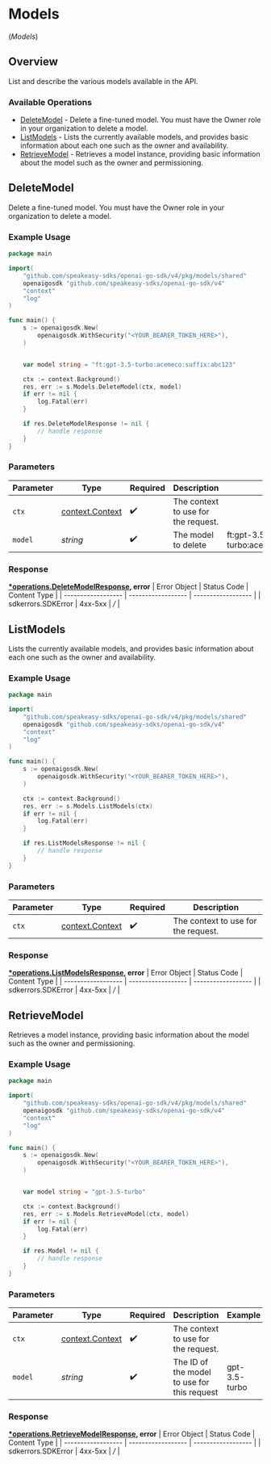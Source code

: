 # Models
(*Models*)

## Overview

List and describe the various models available in the API.

### Available Operations

* [DeleteModel](#deletemodel) - Delete a fine-tuned model. You must have the Owner role in your organization to delete a model.
* [ListModels](#listmodels) - Lists the currently available models, and provides basic information about each one such as the owner and availability.
* [RetrieveModel](#retrievemodel) - Retrieves a model instance, providing basic information about the model such as the owner and permissioning.

## DeleteModel

Delete a fine-tuned model. You must have the Owner role in your organization to delete a model.

### Example Usage

```go
package main

import(
	"github.com/speakeasy-sdks/openai-go-sdk/v4/pkg/models/shared"
	openaigosdk "github.com/speakeasy-sdks/openai-go-sdk/v4"
	"context"
	"log"
)

func main() {
    s := openaigosdk.New(
        openaigosdk.WithSecurity("<YOUR_BEARER_TOKEN_HERE>"),
    )


    var model string = "ft:gpt-3.5-turbo:acemeco:suffix:abc123"

    ctx := context.Background()
    res, err := s.Models.DeleteModel(ctx, model)
    if err != nil {
        log.Fatal(err)
    }

    if res.DeleteModelResponse != nil {
        // handle response
    }
}
```

### Parameters

| Parameter                                             | Type                                                  | Required                                              | Description                                           | Example                                               |
| ----------------------------------------------------- | ----------------------------------------------------- | ----------------------------------------------------- | ----------------------------------------------------- | ----------------------------------------------------- |
| `ctx`                                                 | [context.Context](https://pkg.go.dev/context#Context) | :heavy_check_mark:                                    | The context to use for the request.                   |                                                       |
| `model`                                               | *string*                                              | :heavy_check_mark:                                    | The model to delete                                   | ft:gpt-3.5-turbo:acemeco:suffix:abc123                |


### Response

**[*operations.DeleteModelResponse](../../pkg/models/operations/deletemodelresponse.md), error**
| Error Object       | Status Code        | Content Type       |
| ------------------ | ------------------ | ------------------ |
| sdkerrors.SDKError | 4xx-5xx            | */*                |

## ListModels

Lists the currently available models, and provides basic information about each one such as the owner and availability.

### Example Usage

```go
package main

import(
	"github.com/speakeasy-sdks/openai-go-sdk/v4/pkg/models/shared"
	openaigosdk "github.com/speakeasy-sdks/openai-go-sdk/v4"
	"context"
	"log"
)

func main() {
    s := openaigosdk.New(
        openaigosdk.WithSecurity("<YOUR_BEARER_TOKEN_HERE>"),
    )

    ctx := context.Background()
    res, err := s.Models.ListModels(ctx)
    if err != nil {
        log.Fatal(err)
    }

    if res.ListModelsResponse != nil {
        // handle response
    }
}
```

### Parameters

| Parameter                                             | Type                                                  | Required                                              | Description                                           |
| ----------------------------------------------------- | ----------------------------------------------------- | ----------------------------------------------------- | ----------------------------------------------------- |
| `ctx`                                                 | [context.Context](https://pkg.go.dev/context#Context) | :heavy_check_mark:                                    | The context to use for the request.                   |


### Response

**[*operations.ListModelsResponse](../../pkg/models/operations/listmodelsresponse.md), error**
| Error Object       | Status Code        | Content Type       |
| ------------------ | ------------------ | ------------------ |
| sdkerrors.SDKError | 4xx-5xx            | */*                |

## RetrieveModel

Retrieves a model instance, providing basic information about the model such as the owner and permissioning.

### Example Usage

```go
package main

import(
	"github.com/speakeasy-sdks/openai-go-sdk/v4/pkg/models/shared"
	openaigosdk "github.com/speakeasy-sdks/openai-go-sdk/v4"
	"context"
	"log"
)

func main() {
    s := openaigosdk.New(
        openaigosdk.WithSecurity("<YOUR_BEARER_TOKEN_HERE>"),
    )


    var model string = "gpt-3.5-turbo"

    ctx := context.Background()
    res, err := s.Models.RetrieveModel(ctx, model)
    if err != nil {
        log.Fatal(err)
    }

    if res.Model != nil {
        // handle response
    }
}
```

### Parameters

| Parameter                                             | Type                                                  | Required                                              | Description                                           | Example                                               |
| ----------------------------------------------------- | ----------------------------------------------------- | ----------------------------------------------------- | ----------------------------------------------------- | ----------------------------------------------------- |
| `ctx`                                                 | [context.Context](https://pkg.go.dev/context#Context) | :heavy_check_mark:                                    | The context to use for the request.                   |                                                       |
| `model`                                               | *string*                                              | :heavy_check_mark:                                    | The ID of the model to use for this request           | gpt-3.5-turbo                                         |


### Response

**[*operations.RetrieveModelResponse](../../pkg/models/operations/retrievemodelresponse.md), error**
| Error Object       | Status Code        | Content Type       |
| ------------------ | ------------------ | ------------------ |
| sdkerrors.SDKError | 4xx-5xx            | */*                |
